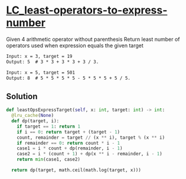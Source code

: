 # [LC_least-operators-to-express-number](https://leetcode.com/problems/least-operators-to-express-number)

Given 4 arithmetic operator without parenthesis
Return least number of operators used when expression equals the given target

```txt
Input: x = 3, target = 19
Output: 5  # 3 * 3 + 3 * 3 + 3 / 3.

Input: x = 5, target = 501
Output: 8  # 5 * 5 * 5 * 5 - 5 * 5 * 5 + 5 / 5.
```

## Solution

```py
def leastOpsExpressTarget(self, x: int, target: int) -> int:
  @lru_cache(None)
  def dp(target, i):
    if target == 1: return 1
    if i == 0: return target + (target - 1)
    count, remainder = target // (x ** i), target % (x ** i)
    if remainder == 0: return count * i - 1
    case1 = i * count + dp(remainder, i - 1)
    case2 = i * (count + 1) + dp(x ** i - remainder, i - 1)
    return min(case1, case2)

  return dp(target, math.ceil(math.log(target, x)))
```
